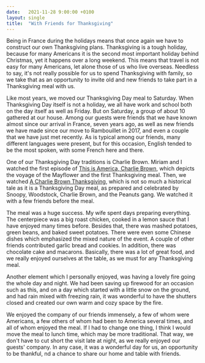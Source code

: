 ```yaml
---
date:   2021-11-28 9:00:00 +0100
layout: single
title:  "With Friends for Thanksgiving"
---
```

Being in France during the holidays means that once again we have to construct our own Thanksgiving plans. Thanksgiving is a tough holiday, because for many Americans it is the second most important holiday behind Christmas, yet it happens over a long weekend. This means that travel is not easy for many Americans, let alone those of us who live overseas. Needless to say, it's not really possible for us to spend Thanksgiving with family, so we take that as an opportunity to invite old and new friends to take part in a Thanksgiving meal with us.

Like most years, we moved our Thanksgiving Day meal to Saturday. When Thanksgiving Day itself is not a holiday, we all have work and school both on the day itself as well as Friday. But on Saturday, a group of about 10 gathered at our house. Among our guests were friends that we have known almost since our arrival in France, seven years ago, as well as new friends we have made since our move to Rambouillet in 2017, and even a couple that we have just met recently. As is typical among our friends, many different languages were present, but for this occasion, English tended to be the most spoken, with some French here and there.

One of our Thanksgiving Day traditions is Charlie Brown. Miriam and I watched the first episode of [This is America, Charlie Brown][america], which depicts the voyage of the Mayflower and the first Thanksgiving meal. Then, we watched [A Charlie Brown Thanksgiving][charlie-brown], which is not so much a historical tale as it is a Thanksgiving Day meal, as prepared and celebrated by Snoopy, Woodstock, Charlie Brown, and the Peanuts gang. We watched it with a few friends before the meal.

The meal was a huge success. My wife spent days preparing everything. The centerpiece was a big roast chicken, cooked in a lemon sauce that I have enjoyed many times before. Besides that, there was mashed potatoes, green beans, and baked sweet potatoes. There were even some Chinese dishes which emphasized the mixed nature of the event. A couple of other friends contributed garlic bread and cookies. In addition, there was chocolate cake and macarons. Basically, there was a lot of great food, and we really enjoyed ourselves at the table, as we must for any Thanksgiving meal.

Another element which I personally enjoyed, was having a lovely fire going the whole day and night. We had been saving up firewood for an occasion such as this, and on a day which started with a little snow on the ground, and had rain mixed with freezing rain, it was wonderful to have the shutters closed and created our own warm and cozy space by the fire.

We enjoyed the company of our friends immensely, a few of whom were Americans, a few others of whom had been to America several times, and all of whom enjoyed the meal. If I had to change one thing, I think I would move the meal to lunch time, which may be more traditional. That way, we don't have to cut short the visit late at night, as we really enjoyed our guests' company. In any case, it was a wonderful day for us, an opportunity to be thankful, nd a chance to share our home and table with friends.

[america]: https://en.wikipedia.org/wiki/This_Is_America,_Charlie_Brown#Episodes
[charlie-brown]: https://en.wikipedia.org/wiki/A_Charlie_Brown_Thanksgiving